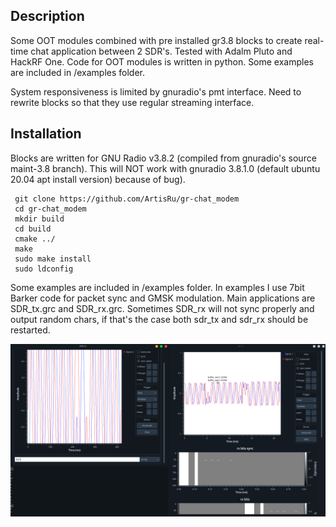 ## Description
Some OOT modules combined with pre installed gr3.8 blocks to create real-time chat application between 2 SDR's. Tested with Adalm Pluto and HackRF One. Code for OOT modules is written in python. Some examples are included in /examples folder.

System responsiveness is limited by gnuradio's pmt interface. Need to rewrite blocks so that they use regular streaming interface.

## Installation
Blocks are written for GNU Radio v3.8.2 (compiled from gnuradio's source maint-3.8
branch). This will NOT work with gnuradio 3.8.1.0 (default ubuntu 20.04 apt install version) because of bug).

```
 git clone https://github.com/ArtisRu/gr-chat_modem
 cd gr-chat_modem
 mkdir build
 cd build
 cmake ../
 make
 sudo make install
 sudo ldconfig
```
Some examples are included in /examples folder. In examples I use 7bit Barker code for packet sync and GMSK modulation. Main applications are SDR_tx.grc and SDR_rx.grc. Sometimes SDR_rx will not sync properly and output random chars, if that's the case both sdr_tx and sdr_rx should be restarted.

![Example](/docs/example.png)

